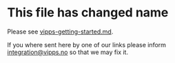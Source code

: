 # This file has changed name
Please see [vipps-getting-started.md](https://github.com/vippsas/vipps-developers/blob/master/vipps-getting-started.md). 
 
 If you where sent here by one of our links please inform [integration@vipps.no](integration@vipps.no) so that we may fix it.